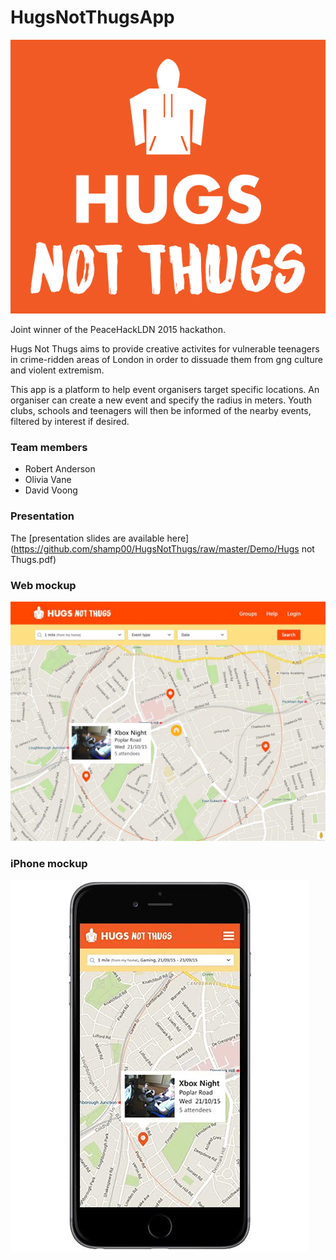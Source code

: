 HugsNotThugsApp
================

   ![Logo](https://github.com/shamp00/HugsNotThugs/raw/master/Demo/Hugs_not_Thugs-018.png)

Joint winner of the PeaceHackLDN 2015 hackathon.

Hugs Not Thugs aims to provide creative activites for vulnerable teenagers in crime-ridden areas of London in order to dissuade them from gng culture and violent extremism.

This app is a platform to help event organisers target specific locations. An organiser can create a new event and specify the radius in meters. Youth clubs, schools and teenagers will then be informed of the nearby events, filtered by interest if desired.

### Team members

- Robert Anderson
- Olivia Vane
- David Voong

### Presentation
The [presentation slides are available here](https://github.com/shamp00/HugsNotThugs/raw/master/Demo/Hugs not Thugs.pdf)

### Web mockup
   ![Demo](https://github.com/shamp00/HugsNotThugs/raw/master/Demo/Hugs_not_Thugs-040.png)

### iPhone mockup
   ![Demo](https://github.com/shamp00/HugsNotThugs/raw/master/Demo/Hugs_not_Thugs-038.png)


